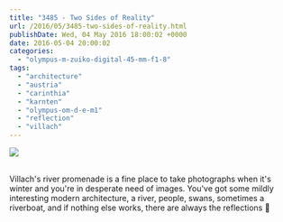 ```yaml
---
title: "3485 - Two Sides of Reality"
url: /2016/05/3485-two-sides-of-reality.html
publishDate: Wed, 04 May 2016 18:00:02 +0000
date: 2016-05-04 20:00:02
categories: 
  - "olympus-m-zuiko-digital-45-mm-f1-8"
tags: 
  - "architecture"
  - "austria"
  - "carinthia"
  - "karnten"
  - "olympus-om-d-e-m1"
  - "reflection"
  - "villach"
---
```

<div class="container">
<div class="center"><a target="_blank" href="https://d25zfm9zpd7gm5.cloudfront.net/1200x1200/2016/20160205_160836_lr.jpg"><img class="webfeedsFeaturedVisual" src="https://d25zfm9zpd7gm5.cloudfront.net/0600x0600/2016/20160205_160836_lr.jpg" /></a></div>
</div>
<br />

Villach's river promenade is a fine place to take photographs when it's winter and you're in desperate need of images. You've got some mildly interesting modern architecture, a river, people, swans, sometimes a riverboat, and if nothing else works, there are always the reflections 🙂
